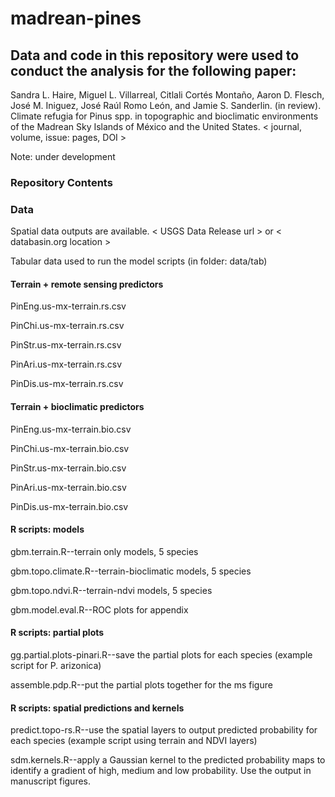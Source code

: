 # madrean-pines

## Data and code in this repository were used to conduct the analysis for the following paper:
Sandra L. Haire, Miguel L. Villarreal, Citlali Cortés Montaño, Aaron D. Flesch, José M. Iniguez, José Raúl Romo León, 
and Jamie S. Sanderlin. (in review). Climate refugia for Pinus spp. in topographic and bioclimatic environments of the Madrean Sky Islands of México and the United States. < journal, volume, issue: pages, DOI >

Note: under development

### Repository Contents 

### Data

Spatial data outputs are available. < USGS Data Release url > or < databasin.org location >

Tabular data used to run the model scripts (in folder: data/tab)

#### Terrain + remote sensing predictors

PinEng.us-mx-terrain.rs.csv

PinChi.us-mx-terrain.rs.csv

PinStr.us-mx-terrain.rs.csv

PinAri.us-mx-terrain.rs.csv

PinDis.us-mx-terrain.rs.csv

#### Terrain + bioclimatic predictors

PinEng.us-mx-terrain.bio.csv

PinChi.us-mx-terrain.bio.csv

PinStr.us-mx-terrain.bio.csv

PinAri.us-mx-terrain.bio.csv

PinDis.us-mx-terrain.bio.csv

#### R scripts: models

gbm.terrain.R--terrain only models, 5 species

gbm.topo.climate.R--terrain-bioclimatic models, 5 species

gbm.topo.ndvi.R--terrain-ndvi models, 5 species

gbm.model.eval.R--ROC plots for appendix


#### R scripts: partial plots
gg.partial.plots-pinari.R--save the partial plots for each species (example script for P. arizonica)

assemble.pdp.R--put the partial plots together for the ms figure

#### R scripts: spatial predictions and kernels
predict.topo-rs.R--use the spatial layers to output predicted probability for each species (example script using terrain and NDVI layers) 

sdm.kernels.R--apply a Gaussian kernel to the predicted probability maps to identify a gradient of high, medium and low probability. Use the output in manuscript figures.


